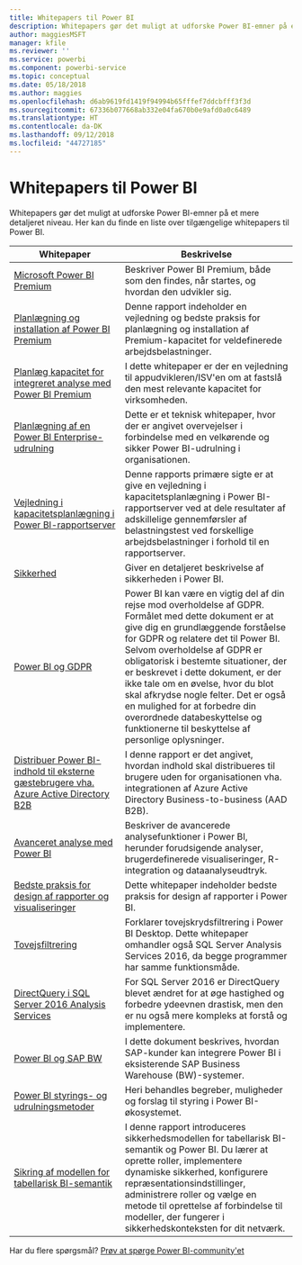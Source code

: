 ```yaml
---
title: Whitepapers til Power BI
description: Whitepapers gør det muligt at udforske Power BI-emner på et mere detaljeret niveau.
author: maggiesMSFT
manager: kfile
ms.reviewer: ''
ms.service: powerbi
ms.component: powerbi-service
ms.topic: conceptual
ms.date: 05/18/2018
ms.author: maggies
ms.openlocfilehash: d6ab9619fd1419f94994b65fffef7ddcbfff3f3d
ms.sourcegitcommit: 67336b077668ab332e04fa670b0e9afd0a0c6489
ms.translationtype: HT
ms.contentlocale: da-DK
ms.lasthandoff: 09/12/2018
ms.locfileid: "44727185"
---
```

# <a name="whitepapers-for-power-bi"></a>Whitepapers til Power BI

Whitepapers gør det muligt at udforske Power BI-emner på et mere detaljeret niveau. Her kan du finde en liste over tilgængelige whitepapers til Power BI.

| Whitepaper | Beskrivelse |
| --- | --- |
| [Microsoft Power BI Premium](https://aka.ms/pbipremiumwhitepaper) |Beskriver Power BI Premium, både som den findes, når startes, og hvordan den udvikler sig. |
| [Planlægning og installation af Power BI Premium](https://aka.ms/Premium-Capacity-Planning-Deployment)| Denne rapport indeholder en vejledning og bedste praksis for planlægning og installation af Premium-kapacitet for veldefinerede arbejdsbelastninger.|
| [Planlæg kapacitet for integreret analyse med Power BI Premium](https://aka.ms/pbiewhitepaper) |I dette whitepaper er der en vejledning til appudvikleren/ISV'en om at fastslå den mest relevante kapacitet for virksomheden. |
| [Planlægning af en Power BI Enterprise-udrulning](https://aka.ms/pbienterprisedeploy) |Dette er et teknisk whitepaper, hvor der er angivet overvejelser i forbindelse med en velkørende og sikker Power BI-udrulning i organisationen. |
| [Vejledning i kapacitetsplanlægning i Power BI-rapportserver](report-server/capacity-planning.md) |Denne rapports primære sigte er at give en vejledning i kapacitetsplanlægning i Power BI-rapportserver ved at dele resultater af adskillelige gennemførsler af belastningstest ved forskellige arbejdsbelastninger i forhold til en rapportserver. |
| [Sikkerhed](service-admin-power-bi-security.md) |Giver en detaljeret beskrivelse af sikkerheden i Power BI. |
| [Power BI og GDPR](https://aka.ms/power-bi-gdpr-whitepaper)| Power BI kan være en vigtig del af din rejse mod overholdelse af GDPR. Formålet med dette dokument er at give dig en grundlæggende forståelse for GDPR og relatere det til Power BI. Selvom overholdelse af GDPR er obligatorisk i bestemte situationer, der er beskrevet i dette dokument, er der ikke tale om en øvelse, hvor du blot skal afkrydse nogle felter. Det er også en mulighed for at forbedre din overordnede databeskyttelse og funktionerne til beskyttelse af personlige oplysninger.|
| [Distribuer Power BI-indhold til eksterne gæstebrugere vha. Azure Active Directory B2B](https://aka.ms/powerbi-b2b-whitepaper)|I denne rapport er det angivet, hvordan indhold skal distribueres til brugere uden for organisationen vha. integrationen af Azure Active Directory Business-to-business (AAD B2B).|
| [Avanceret analyse med Power BI](https://info.microsoft.com/advanced-analytics-with-power-bi.html?Is=Website) |Beskriver de avancerede analysefunktioner i Power BI, herunder forudsigende analyser, brugerdefinerede visualiseringer, R-integration og dataanalyseudtryk. |
| [Bedste praksis for design af rapporter og visualiseringer](visuals/power-bi-visualization-best-practices.md) |Dette whitepaper indeholder bedste praksis for design af rapporter i Power BI. |
| [Tovejsfiltrering](desktop-bidirectional-filtering.md) |Forklarer tovejskrydsfiltrering i Power BI Desktop. Dette whitepaper omhandler også SQL Server Analysis Services 2016, da begge programmer har samme funktionsmåde. |
| [DirectQuery i SQL Server 2016 Analysis Services](https://blogs.msdn.microsoft.com/analysisservices/2017/04/06/directquery-in-sql-server-2016-analysis-services-whitepaper/) |For SQL Server 2016 er DirectQuery blevet ændret for at øge hastighed og forbedre ydeevnen drastisk, men den er nu også mere kompleks at forstå og implementere. |
| [Power BI og SAP BW](https://aka.ms/powerbiandsapbw)| I dette dokument beskrives, hvordan SAP-kunder kan integrere Power BI i eksisterende SAP Business Warehouse (BW)-systemer.|
| [Power BI styrings- og udrulningsmetoder](http://go.microsoft.com/fwlink/?LinkId=785915&clcid=0x409) | Heri behandles begreber, muligheder og forslag til styring i Power BI-økosystemet. |
| [Sikring af modellen for tabellarisk BI-semantik](http://download.microsoft.com/download/D/2/0/D20E1C5F-72EA-4505-9F26-FEF9550EFD44/Securing%20the%20Tabular%20BI%20Semantic%20Model.docx) |I denne rapport introduceres sikkerhedsmodellen for tabellarisk BI-semantik og Power BI. Du lærer at oprette roller, implementere dynamiske sikkerhed, konfigurere repræsentationsindstillinger, administrere roller og vælge en metode til oprettelse af forbindelse til modeller, der fungerer i sikkerhedskonteksten for dit netværk. |

Har du flere spørgsmål? [Prøv at spørge Power BI-community'et](http://community.powerbi.com/)
